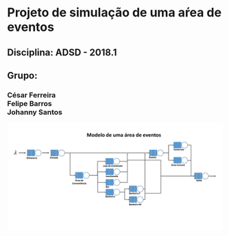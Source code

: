# Projeto de simulação de uma aŕea de eventos
## Disciplina: ADSD - 2018.1
## Grupo:
### César Ferreira <br> Felipe Barros <br> Johanny Santos

![alt text](https://github.com/johannydls/ADSD_Simulador_2018.1/blob/master/Modelo1.png?raw=true)
